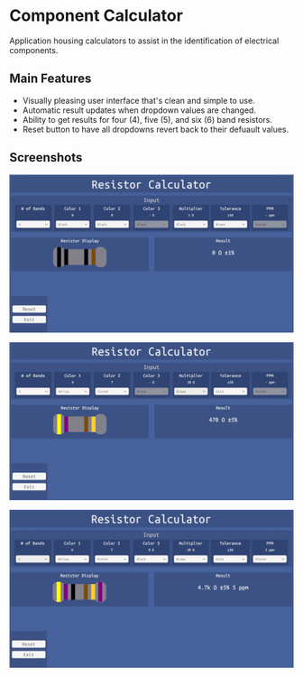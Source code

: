 # Component Calculator

Application housing calculators to assist in the identification of electrical components.

## Main Features

- Visually pleasing user interface that's clean and simple to use.
- Automatic result updates when dropdown values are changed.
- Ability to get results for four (4), five (5), and six (6) band resistors.
- Reset button to have all dropdowns revert back to their defuault values.

## Screenshots

![Landing screen after opening the application.](https://github.com/MilkeZa/component-calculator/blob/master/Assets/Art/Screenshots/landingScreen.png?raw=true)

![Four band resistor calculation result example](https://github.com/MilkeZa/component-calculator/blob/master/Assets/Art/Screenshots/resistorResultEx1.png?raw=true)

![Six band resistor calculation result example](https://github.com/MilkeZa/component-calculator/blob/master/Assets/Art/Screenshots/resistorResultEx2.png?raw=true)
